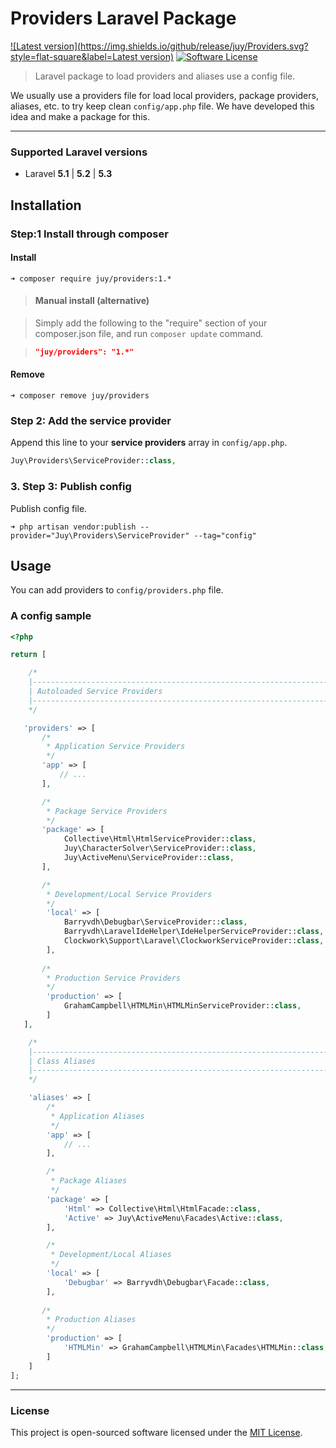 # Providers Laravel Package

[![Latest version](https://img.shields.io/github/release/juy/Providers.svg?style=flat-square&label=Latest version)](https://github.com/juy/Providers/tags) [![Software License](https://img.shields.io/badge/License-MIT-blue.svg?style=flat-square)](LICENSE.txt)

> Laravel package to load providers and aliases use a config file.

We usually use a providers file for load local providers, package providers, aliases, etc. to try keep clean `config/app.php` file. We have developed this idea and make a package for this.

----------

### Supported Laravel versions

- Laravel **5.1** | **5.2** | **5.3**

## Installation

### Step:1 Install through composer

#### Install

```
➜ composer require juy/providers:1.*
```

> #### Manual install (alternative)

> Simply add the following to the "require" section of your composer.json file, and run `composer update` command.

> ```json
>"juy/providers": "1.*"
>```

#### Remove

```
➜ composer remove juy/providers
```

### Step 2: Add the service provider

Append this line to your **service providers** array in `config/app.php`.

```php
Juy\Providers\ServiceProvider::class,
```

### 3. Step 3: Publish config

Publish config file.

```
➜ php artisan vendor:publish --provider="Juy\Providers\ServiceProvider" --tag="config"
```

## Usage

You can add providers to `config/providers.php` file.

### A config sample

```php
<?php

return [

    /*
    |--------------------------------------------------------------------------
    | Autoloaded Service Providers
    |--------------------------------------------------------------------------
    */

   'providers' => [
       /*
        * Application Service Providers
        */
       'app' => [
           // ...
       ],

       /*
        * Package Service Providers
        */
       'package' => [
            Collective\Html\HtmlServiceProvider::class,
            Juy\CharacterSolver\ServiceProvider::class,
            Juy\ActiveMenu\ServiceProvider::class,
       ],

       /*
        * Development/Local Service Providers
        */
        'local' => [
            Barryvdh\Debugbar\ServiceProvider::class,
            Barryvdh\LaravelIdeHelper\IdeHelperServiceProvider::class,
            Clockwork\Support\Laravel\ClockworkServiceProvider::class,
        ],
        
       /*
        * Production Service Providers
        */
        'production' => [
            GrahamCampbell\HTMLMin\HTMLMinServiceProvider::class,
        ]
   ],

    /*
    |--------------------------------------------------------------------------
    | Class Aliases
    |--------------------------------------------------------------------------
    */

    'aliases' => [
        /*
         * Application Aliases
         */
        'app' => [
            // ...
        ],

        /*
         * Package Aliases
         */
        'package' => [
            'Html' => Collective\Html\HtmlFacade::class,
            'Active' => Juy\ActiveMenu\Facades\Active::class,
        ],

        /*
         * Development/Local Aliases
         */
        'local' => [
            'Debugbar' => Barryvdh\Debugbar\Facade::class,
        ],
        
       /*
        * Production Aliases
        */
        'production' => [
            'HTMLMin' => GrahamCampbell\HTMLMin\Facades\HTMLMin::class,
        ]
    ]
];

```

----------

### License

This project is open-sourced software licensed under the [MIT License](LICENSE.txt).

